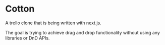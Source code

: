 # Cotton

A trello clone that is being written with next.js.

The goal is trying to achieve drag and drop functionality without using any libraries or DnD APIs.
